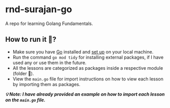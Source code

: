 # rnd-surajan-go
A repo for learning Golang Fundamentals.

## How to run it 🤔?
- Make sure you have [Go](https://go.dev/doc/install) installed and [set up](https://go.dev/doc/tutorial/getting-started) on your local machine.
- Run the command `go mod tidy` for installing external packages, if I have used any or use them in the future.
- All the lessons are categorized as packages inside a respective module (folder 📁). 
- View the `main.go` file for import instructions on how to view each lesson by importing them as packages.

**_💡 Note: I have already provided an example on how to import each lesson on the `main.go` file._**
